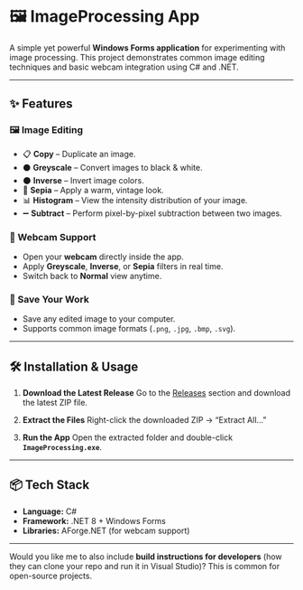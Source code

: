 # 🖼️ ImageProcessing App

A simple yet powerful **Windows Forms application** for experimenting with image processing.
This project demonstrates common image editing techniques and basic webcam integration using C# and .NET.

---

## ✨ Features

### 🖼 Image Editing

* 📋 **Copy** – Duplicate an image.
* ⚫ **Greyscale** – Convert images to black & white.
* 🌑 **Inverse** – Invert image colors.
* 🎨 **Sepia** – Apply a warm, vintage look.
* 📊 **Histogram** – View the intensity distribution of your image.
* ➖ **Subtract** – Perform pixel-by-pixel subtraction between two images.

### 🎥 Webcam Support

* Open your **webcam** directly inside the app.
* Apply **Greyscale**, **Inverse**, or **Sepia** filters in real time.
* Switch back to **Normal** view anytime.

### 💾 Save Your Work

* Save any edited image to your computer.
* Supports common image formats (`.png`, `.jpg`, `.bmp`, `.svg`).

---

## 🛠 Installation & Usage

1. **Download the Latest Release**
   Go to the [Releases](../../releases) section and download the latest ZIP file.

2. **Extract the Files**
   Right-click the downloaded ZIP → “Extract All…”

3. **Run the App**
   Open the extracted folder and double-click **`ImageProcessing.exe`**.

---

## 📦 Tech Stack

* **Language:** C#
* **Framework:** .NET 8 + Windows Forms
* **Libraries:** AForge.NET (for webcam support)

---

Would you like me to also include **build instructions for developers** (how they can clone your repo and run it in Visual Studio)? This is common for open-source projects.
